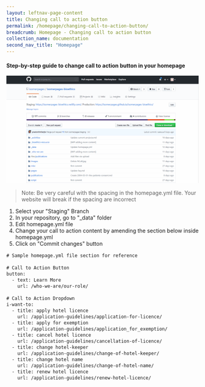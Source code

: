 ```yaml
---
layout: leftnav-page-content
title: Changing call to action button
permalink: /homepage/changing-call-to-action-button/
breadcrumb: Homepage - Changing call to action button
collection_name: documentation
second_nav_title: "Homepage"
---
```

#### **Step-by-step guide to change call to action button in your homepage**
![Changing call to action button of your homepage](/images/resources/changing-content-of-your-homepage.gif)
> Note: Be very careful with the spacing in the homepage.yml file. Your website will break if the spacing are incorrect

1. Select your "Staging" Branch
2. In your repository, go to "_data" folder
3. Edit homepage.yml file
4. Change your call to action content by amending the section below inside homepage.yml
5. Click on "Commit changes" button

```
# Sample homepage.yml file section for reference

# Call to Action Button
button:
  - text: Learn More
    url: /who-we-are/our-role/

# Call to Action Dropdown
i-want-to:
  - title: apply hotel licence
    url: /application-guidelines/application-for-licence/
  - title: apply for exemption
    url: /application-guidelines/application_for_exemption/
  - title: cancel hotel licence
    url: /application-guidelines/cancellation-of-licence/
  - title: change hotel-keeper
    url: /application-guidelines/change-of-hotel-keeper/
  - title: change hotel name
    url: /application-guidelines/change-of-hotel-name/
  - title: renew hotel licence
    url: /application-guidelines/renew-hotel-licence/

```
